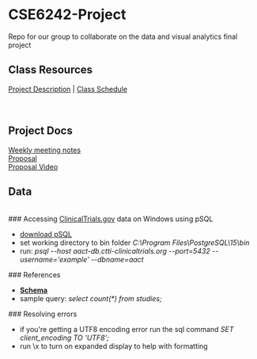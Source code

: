 # CSE6242-Project
Repo for our group to collaborate on the data and visual analytics final project

## Class Resources
<a href="https://docs.google.com/document/d/e/2PACX-1vTL8p8euifAho6K6PSE_b63A1HTucl3GCyLJSvjGq7ySnncqTnFa8azPNoMpzG9Wx38p4jPzxaC3OZg/pub#h.z11rqsgxo2dh">Project Description</a> | <a href="https://poloclub.github.io/cse6242-2022fall-online/#schedule">Class Schedule</a>
<br>
<br>
<br>
## Project Docs
<a href="https://docs.google.com/document/d/1cjafBw1G33_HrOdqok-yhhjDRHoqFBKQ-x5F46Z5O3g/edit#">Weekly meeting notes</a>
<br>
<a href="https://docs.google.com/document/d/1ylCzLcUSYozW6nE28hbM9lZRbheKAYOK9GdyJh8Iz5A/edit?usp=sharing">Proposal</a>
<br>
<a href="https://www.youtube.com/watch?v=Q5EUbc9XGeM">Proposal Video</a>
<br>
## Data 
<br>
### Accessing <a href="https://clinicaltrials.gov/ct2/resources/download">ClinicalTrials.gov</a> data on Windows using pSQL
<ul>
<li><a href="https://www.enterprisedb.com/downloads/postgres-postgresql-downloads">download pSQL</a>
<li>set working directory to bin folder <i>C:\Program Files\PostgreSQL\15\bin</i>
<li>run: <i> psql --host aact-db.ctti-clinicaltrials.org --port=5432 --username='example' --dbname=aact </i>
</ul>
### References
<ul>
<li><b><a href="https://aact.ctti-clinicaltrials.org/schema">Schema</a></b> 
<li>sample query: <i>select count(*) from studies;</i>
</ul>
### Resolving errors
<ul>
<li>if you're getting a UTF8 encoding error run the sql command <i>SET client_encoding TO 'UTF8';</i>
<li>run \x to turn on expanded display to help with formatting
</ul>

